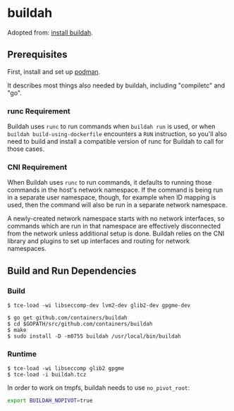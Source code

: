 # buildah

Adopted from: [install buildah](https://github.com/containers/buildah/blob/master/install.md).

## Prerequisites

First, install and set up [podman](building_podman.md).

It describes most things also needed by buildah, including "compiletc" and "go".

### runc Requirement

Buildah uses `runc` to run commands when `buildah run` is used, or when `buildah build-using-dockerfile`
encounters a `RUN` instruction, so you'll also need to build and install a compatible version of runc for Buildah to call for those cases.

### CNI Requirement

When Buildah uses `runc` to run commands, it defaults to running those commands
in the host's network namespace.  If the command is being run in a separate
user namespace, though, for example when ID mapping is used, then the command
will also be run in a separate network namespace.

A newly-created network namespace starts with no network interfaces, so
commands which are run in that namespace are effectively disconnected from the
network unless additional setup is done.  Buildah relies on the CNI library and plugins to set up interfaces
and routing for network namespaces.

## Build and Run Dependencies

### Build

``` console
$ tce-load -wi libseccomp-dev lvm2-dev glib2-dev gpgme-dev

$ go get github.com/containers/buildah
$ cd $GOPATH/src/github.com/containers/buildah
$ make
$ sudo install -D -m0755 buildah /usr/local/bin/buildah
```

### Runtime

``` console
$ tce-load -wi libseccomp glib2 gpgme
$ tce-load -i buildah.tcz
```

In order to work on tmpfs, buildah needs to use `no_pivot_root`:

``` sh
export BUILDAH_NOPIVOT=true
```
